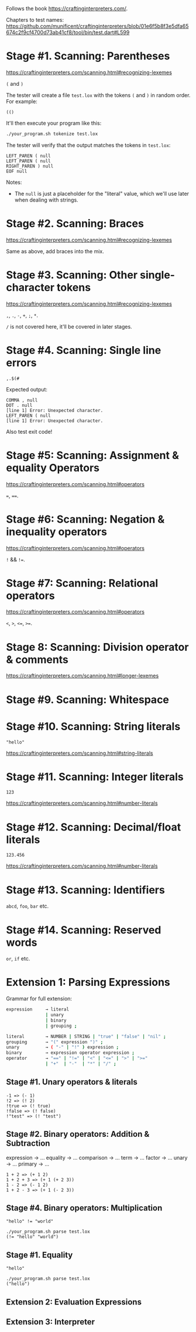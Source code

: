 Follows the book https://craftinginterpreters.com/.

Chapters to test names: https://github.com/munificent/craftinginterpreters/blob/01e6f5b8f3e5dfa65674c2f9cf4700d73ab41cf8/tool/bin/test.dart#L599

# Stage #1. Scanning: Parentheses

https://craftinginterpreters.com/scanning.html#recognizing-lexemes

`(` and `)`

The tester will create a file `test.lox` with the tokens `(` and `)` in random order. For example:

```
(()
```

It'll then execute your program like this:

```bash
./your_program.sh tokenize test.lox
```

The tester will verify that the output matches the tokens in `test.lox`:

```
LEFT_PAREN ( null
LEFT_PAREN ( null
RIGHT_PAREN ) null
EOF null
```

Notes:

- The `null` is just a placeholder for the "literal" value, which we'll use later when dealing with strings.

# Stage #2. Scanning: Braces

https://craftinginterpreters.com/scanning.html#recognizing-lexemes

Same as above, add braces into the mix.

# Stage #3. Scanning: Other single-character tokens

https://craftinginterpreters.com/scanning.html#recognizing-lexemes

`,`, `.`, `-`, `+`, `;`, `*`.

`/` is not covered here, it'll be covered in later stages.

# Stage #4. Scanning: Single line errors

```
,.$(#
```

Expected output:

```
COMMA , null
DOT . null
[line 1] Error: Unexpected character.
LEFT_PAREN ( null
[line 1] Error: Unexpected character.
```

Also test exit code!

# Stage #5: Scanning: Assignment & equality Operators

https://craftinginterpreters.com/scanning.html#operators

`=`, `==`.

# Stage #6: Scanning: Negation & inequality operators

https://craftinginterpreters.com/scanning.html#operators

`!` && `!=`.

# Stage #7: Scanning: Relational operators

https://craftinginterpreters.com/scanning.html#operators

`<`, `>`, `<=`, `>=`.

# Stage 8: Scanning: Division operator & comments

https://craftinginterpreters.com/scanning.html#longer-lexemes

# Stage #9. Scanning: Whitespace

# Stage #10. Scanning: String literals

`"hello"`

https://craftinginterpreters.com/scanning.html#string-literals

# Stage #11. Scanning: Integer literals

`123`

https://craftinginterpreters.com/scanning.html#number-literals

# Stage #12. Scanning: Decimal/float literals

`123.456`

https://craftinginterpreters.com/scanning.html#number-literals

# Stage #13. Scanning: Identifiers

`abcd`, `foo`, `bar` etc.

# Stage #14. Scanning: Reserved words

`or`, `if` etc.

# Extension 1: Parsing Expressions

Grammar for full extension:

```bash
expression     → literal
               | unary
               | binary
               | grouping ;

literal        → NUMBER | STRING | "true" | "false" | "nil" ;
grouping       → "(" expression ")" ;
unary          → ( "-" | "!" ) expression ;
binary         → expression operator expression ;
operator       → "==" | "!=" | "<" | "<=" | ">" | ">="
               | "+"  | "-"  | "*" | "/" ;
```

## Stage #1. Unary operators & literals

```
-1 => (- 1)
!2 => (! 2)
!true => (! true)
!false => (! false)
!"test" => (! "test")
```

## Stage #2. Binary operators: Addition & Subtraction

expression → ...
equality → ...
comparison → ...
term → ...
factor → ...
unary → ...
primary → ...

```
1 + 2 => (+ 1 2)
1 + 2 + 3 => (+ 1 (+ 2 3))
1 - 2 => (- 1 2)
1 + 2 - 3 => (+ 1 (- 2 3))
```

## Stage #4. Binary operators: Multiplication

```
"hello" != "world"
```

```
./your_program.sh parse test.lox
(!= "hello" "world")
```

## Stage #1. Equality

```
"hello"
```

```
./your_program.sh parse test.lox
("hello")
```

## Extension 2: Evaluation Expressions

## Extension 3: Interpreter

